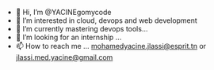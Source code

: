 - 👋 Hi, I’m @YACINEgomycode
- 👀 I’m interested in cloud, devops and web development
- 🌱 I’m currently mastering devops tools...
- 💞️ I’m looking for an internship  ...
- 📫 How to reach me ... <mohamedyacine.jlassi@esprit.tn> or <jlassi.med.yacine@gmail.com>

<!---
YACINEgomycode/YACINEgomycode is a ✨ special ✨ repository because its `README.md` (this file) appears on your GitHub profile.
You can click the Preview link to take a look at your changes.
--->

